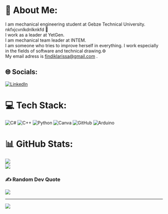 # 🌻 About Me:
I am mechanical engineering student at Gebze Technical University. nkfxjcvnlkdnlknkfd 🦋
 <br>I work as a leader at YetGen.<br>I am mechanical team leader at INTEM.<br>I am someone who tries to improve herself in everything. I work especially in the fields of software and technical drawing.⚙️<br>My email adress is findiklarissa@gmail.com . 


## 🌐 Socials:
[![LinkedIn](https://img.shields.io/badge/LinkedIn-%230077B5.svg?logo=linkedin&logoColor=white)](https://linkedin.com/in/https://www.linkedihttps://www.linkedin.com/in/larissaf%C4%B1nd%C4%B1k/n.com/in/larissa-f%C4%B1nd%C4%B1k-3a105524b/) 

# 💻 Tech Stack:
![C#](https://img.shields.io/badge/c%23-%23239120.svg?style=for-the-badge&logo=csharp&logoColor=white) ![C++](https://img.shields.io/badge/c++-%2300599C.svg?style=for-the-badge&logo=c%2B%2B&logoColor=white) ![Python](https://img.shields.io/badge/python-3670A0?style=for-the-badge&logo=python&logoColor=ffdd54) ![Canva](https://img.shields.io/badge/Canva-%2300C4CC.svg?style=for-the-badge&logo=Canva&logoColor=white) ![GitHub](https://img.shields.io/badge/github-%23121011.svg?style=for-the-badge&logo=github&logoColor=white) ![Arduino](https://img.shields.io/badge/-Arduino-00979D?style=for-the-badge&logo=Arduino&logoColor=white)
# 📊 GitHub Stats:
![](https://github-readme-streak-stats.herokuapp.com/?user=larissafndk&theme=dark&hide_border=false)<br/>
![](https://github-readme-stats.vercel.app/api/top-langs/?username=larissafndk&theme=dark&hide_border=false&include_all_commits=true&count_private=true&layout=compact)

### ✍️ Random Dev Quote
![](https://quotes-github-readme.vercel.app/api?type=horizontal&theme=radical)

---
[![](https://visitcount.itsvg.in/api?id=mechvixey&icon=0&color=2)](https://visitcount.itsvg.in)

<!-- Proudly created with GPRM ( https://gprm.itsvg.in ) -->
